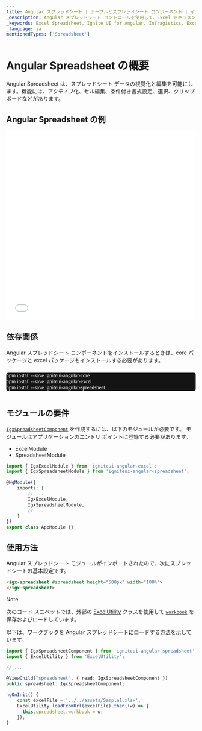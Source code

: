 ```yaml
---
title: Angular スプレッドシート | テーブルとスプレッドシート コンポーネント | インフラジスティックス
_description: Angular スプレッドシート コントロールを使用して、Excel ドキュメントと編集機能をアプリケーションに直接埋め込みます。データ可視化を向上させます。
_keywords: Excel Spreadsheet, Ignite UI for Angular, Infragistics, Excel スプレッドシート, インフラジスティックス
_language: ja
mentionedTypes: ['Spreadsheet']
---
```


# Angular Spreadsheet の概要

Angular Spreadsheet は、スプレッドシート データの視覚化と編集を可能にします。機能には、アクティブ化、セル編集、条件付き書式設定、選択、クリップボードなどがあります。

## Angular Spreadsheet の例

<div class="sample-container loading" style="height: 500px">
    <iframe id="spreadsheet-overview-sample-iframe" src='{environment:dvDemosBaseUrl}/excel/spreadsheet-overview' width="100%" height="100%" seamless frameBorder="0" onload="onXPlatSampleIframeContentLoaded(this);" alt="Angular Spreadsheet の例"></iframe>
</div>


<div class="divider--half"></div>

## 依存関係

Angular スプレッドシート コンポーネントをインストールするときは、core パッケージと excel パッケージもインストールする必要があります。

<pre style="background:#141414;color:white;display:inline-block;padding:16x;margin-top:10px;font-family:'Consolas';border-radius:5px;width:100%">
npm install --save igniteui-angular-core
npm install --save igniteui-angular-excel
npm install --save igniteui-angular-spreadsheet
</pre>

## モジュールの要件

[`IgxSpreadsheetComponent`]({environment:dvApiBaseUrl}/products/ignite-ui-angular/api/docs/typescript/latest/classes/igxspreadsheetcomponent.html) を作成するには、以下のモジュールが必要です。<!-- Angular, React, WebComponents --> <!-- end: Angular, React, WebComponents --><!-- Blazor -->モジュールはアプリケーションのエントリ ポイントに登録する必要があります。

-   ExcelModule
-   SpreadsheetModule
    <!-- end: Blazor -->

```ts
import { IgxExcelModule } from 'igniteui-angular-excel';
import { IgxSpreadsheetModule } from 'igniteui-angular-spreadsheet';

@NgModule({
    imports: [
        // ...
        IgxExcelModule,
        IgxSpreadsheetModule,
        // ...
    ]
})
export class AppModule {}
```

<div class="divider--half"></div>

## 使用方法

Angular スプレッドシート モジュールがインポートされたので、次にスプレッドシートの基本設定です。

```html
<igx-spreadsheet #spreadsheet height="500px" width="100%">
</igx-spreadsheet>
```

> [!NOTE]
>
> 次のコード スニペットでは、外部の [ExcelUtility](excel-utility.md) クラスを使用して [`workbook`]({environment:dvApiBaseUrl}/products/ignite-ui-angular/api/docs/typescript/latest/classes/igxspreadsheetcomponent.html#workbook) を保存およびロードしています。

以下は、ワークブックを Angular スプレッドシートにロードする方法を示しています。

```ts
import { IgxSpreadsheetComponent } from 'igniteui-angular-spreadsheet';
import { ExcelUtility } from 'ExcelUtility';

// ...

@ViewChild("spreadsheet", { read: IgxSpreadsheetComponent })
public spreadsheet: IgxSpreadsheetComponent;

ngOnInit() {
    const excelFile = '../../assets/Sample1.xlsx';
    ExcelUtility.loadFromUrl(excelFile).then((w) => {
      this.spreadsheet.workbook = w;
    });
}
```
